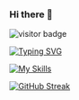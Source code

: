 ### Hi there 👋
![visitor badge](https://visitor-badge.laobi.icu/badge?page_id=jwenjian.visitor-badge)

[![Typing SVG](https://readme-typing-svg.demolab.com/?lines=Hi+There;My+name+is+Mahmut)](https://git.io/typing-svg)

[![My Skills](https://skillicons.dev/icons?i=js,html,css,cs,dotnet,git,github,py,raspberrypi,tensorflow,unity,unreal,visualstudio,vscode,wordpress)](https://skillicons.dev)

[![GitHub Streak](https://streak-stats.demolab.com/?user=DenverCoder1&theme=dark)](https://git.io/streak-stats)

<!--
**ctrlActrlV/ctrlActrlV** is a ✨ _special_ ✨ repository because its `README.md` (this file) appears on your GitHub profile.

Here are some ideas to get you started:

- 🔭 I’m currently working on ...
- 🌱 I’m currently learning ...
- 👯 I’m looking to collaborate on ...
- 🤔 I’m looking for help with ...
- 💬 Ask me about ...
- 📫 How to reach me: ...
- 😄 Pronouns: ...
- ⚡ Fun fact: ...
-->
